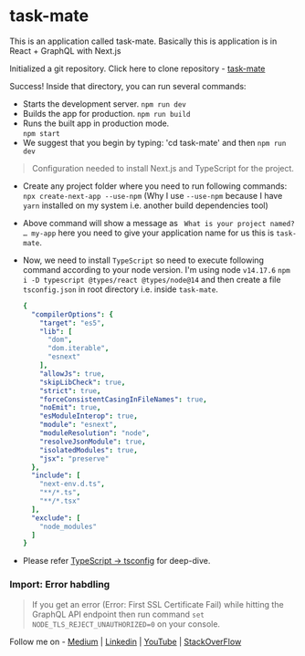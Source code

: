 # task-mate
This is an application called task-mate. Basically this is application is in React + GraphQL with Next.js


Initialized a git repository. Click here to clone repository - [task-mate](https://github.com/saurabhshcs/task-mate.git)

Success! 
Inside that directory, you can run several commands:

- Starts the development server.
  `npm run dev`
- Builds the app for production.
  `npm run build`
- Runs the built app in production mode.   
  `npm start`
- We suggest that you begin by typing:
  'cd task-mate' and then `npm run dev`
  
> Configuration needed to install Next.js and TypeScript for the project.
  - Create any project folder where you need to run following commands: 
    `npx create-next-app --use-npm` (Why I use `--use-npm` because I have `yarn` installed on my system i.e. another build dependencies tool)
  - Above command will show a message as ` What is your project named? … my-app` here you need to give your application name for us this is `task-mate`.
  - Now, we need to install `TypeScript` so need to execute following command according to your node version. I'm using node `v14.17.6`
    `npm i -D typescript @types/react @types/node@14` and then create a file `tsconfig.json` in root directory i.e. inside `task-mate`.
    ```yaml
    {
      "compilerOptions": {
        "target": "es5",
        "lib": [
          "dom",
          "dom.iterable",
          "esnext"
        ],
        "allowJs": true,
        "skipLibCheck": true,
        "strict": true,
        "forceConsistentCasingInFileNames": true,
        "noEmit": true,
        "esModuleInterop": true,
        "module": "esnext",
        "moduleResolution": "node",
        "resolveJsonModule": true,
        "isolatedModules": true,
        "jsx": "preserve"
      },
      "include": [
        "next-env.d.ts",
        "**/*.ts",
        "**/*.tsx"
      ],
      "exclude": [
        "node_modules"
      ]
    } 
    ```
   
  - Please refer [TypeScript -> tsconfig](https://www.typescriptlang.org/tsconfig) for deep-dive.
  
  ### Import: Error habdling
  > If you get an error (Error: First SSL Certificate Fail) while hitting the GraphQL API endpoint then run command `set NODE_TLS_REJECT_UNAUTHORIZED=0` on your console.
  
Follow me on - [Medium](https://saurabhshcs.medium.com) | [Linkedin](https://www.linkedin.com/in/saurabhshcs/) | [YouTube](https://www.youtube.com/channel/UCSQqjPw7_tfx1Ie4yYHbcxQ?pbjreload=102) | [StackOverFlow](https://stackoverflow.com/users/10719720/saurabhshcs?tab=profile)

